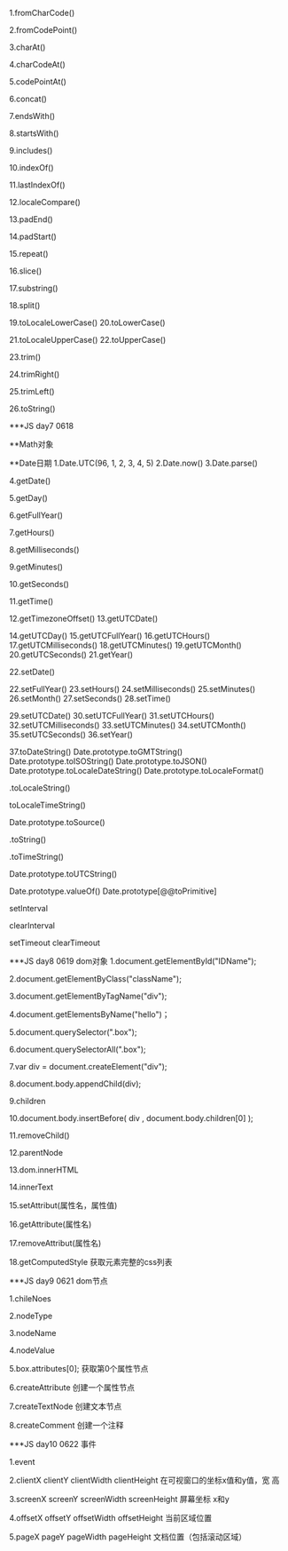 1.fromCharCode()

2.fromCodePoint()

3.charAt()

4.charCodeAt()

5.codePointAt()

6.concat()

7.endsWith()

8.startsWith()

9.includes()

10.indexOf()

11.lastIndexOf()

12.localeCompare()

13.padEnd()

14.padStart()

15.repeat()

16.slice()

17.substring()

18.split()

19.toLocaleLowerCase() 20.toLowerCase()

21.toLocaleUpperCase() 22.toUpperCase()

23.trim()

24.trimRight()

25.trimLeft()

26.toString()

***JS day7 0618

**Math对象

**Date日期 1.Date.UTC(96, 1, 2, 3, 4, 5) 2.Date.now() 3.Date.parse()

4.getDate()<!-- 根据本地时间对象，返回一个指定的日期对象为一个月中的哪一日（从1--31）。 -->

5.getDay()

6.getFullYear()

7.getHours()

8.getMilliseconds()

9.getMinutes()

10.getSeconds()

11.getTime()

12.getTimezoneOffset() 13.getUTCDate()

14.getUTCDay() 15.getUTCFullYear() 16.getUTCHours() 17.getUTCMilliseconds() 18.getUTCMinutes() 19.getUTCMonth() 20.getUTCSeconds() 21.getYear()

22.setDate()

22.setFullYear() 23.setHours() 24.setMilliseconds() 25.setMinutes() 26.setMonth() 27.setSeconds() 28.setTime()

29.setUTCDate() 30.setUTCFullYear() 31.setUTCHours() 32.setUTCMilliseconds() 33.setUTCMinutes() 34.setUTCMonth() 35.setUTCSeconds() 36.setYear()

37.toDateString() Date.prototype.toGMTString() Date.prototype.toISOString() Date.prototype.toJSON() Date.prototype.toLocaleDateString() Date.prototype.toLocaleFormat()

.toLocaleString()

toLocaleTimeString()

Date.prototype.toSource()

.toString()

.toTimeString()

Date.prototype.toUTCString()

Date.prototype.valueOf() Date.prototype[@@toPrimitive]

setInterval

clearInterval

setTimeout clearTimeout

***JS day8 0619 dom对象 1.document.getElementById("IDName");

2.document.getElementByClass("className");

3.document.getElementByTagName("div");

4.document.getElementsByName("hello")；

5.document.querySelector(".box");

6.document.querySelectorAll(".box");

7.var div = document.createElement("div");

8.document.body.appendChild(div);

9.children

10.document.body.insertBefore( div , document.body.children[0] );

11.removeChild()

12.parentNode

13.dom.innerHTML

14.innerText

15.setAttribut(属性名，属性值)

16.getAttribute(属性名)

17.removeAttribut(属性名)

18.getComputedStyle 获取元素完整的css列表

***JS day9 0621 dom节点

1.chileNoes

2.nodeType

3.nodeName

4.nodeValue

5.box.attributes[0]; 获取第0个属性节点

6.createAttribute 创建一个属性节点

7.createTextNode 创建文本节点

8.createComment 创建一个注释

***JS day10 0622 事件

1.event

2.clientX clientY clientWidth clientHeight 在可视窗口的坐标x值和y值，宽 高 

3.screenX screenY screenWidth screenHeight 屏幕坐标 x和y 

4.offsetX offsetY offsetWidth offsetHeight 当前区域位置 

5.pageX pageY pageWidth pageHeight 文档位置（包括滚动区域）